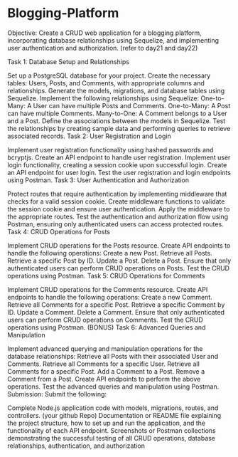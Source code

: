 # Blogging-Platform

Objective: Create a CRUD web application for a blogging platform, incorporating database relationships using Sequelize, and implementing user authentication and authorization. (refer to day21 and day22)

Task 1: Database Setup and Relationships 

Set up a PostgreSQL database for your project.
Create the necessary tables: Users, Posts, and Comments, with appropriate columns and relationships.
Generate the models, migrations, and database tables using Sequelize.
Implement the following relationships using Sequelize:
One-to-Many: A User can have multiple Posts and Comments.
One-to-Many: A Post can have multiple Comments.
Many-to-One: A Comment belongs to a User and a Post.
Define the associations between the models in Sequelize.
Test the relationships by creating sample data and performing queries to retrieve associated records.
Task 2: User Registration and Login 

Implement user registration functionality using hashed passwords and bcryptjs.
Create an API endpoint to handle user registration.
Implement user login functionality, creating a session cookie upon successful login.
Create an API endpoint for user login.
Test the user registration and login endpoints using Postman.
Task 3: User Authentication and Authorization 

Protect routes that require authentication by implementing middleware that checks for a valid session cookie.
Create middleware functions to validate the session cookie and ensure user authentication.
Apply the middleware to the appropriate routes.
Test the authentication and authorization flow using Postman, ensuring only authenticated users can access protected routes.
Task 4: CRUD Operations for Posts 

Implement CRUD operations for the Posts resource.
Create API endpoints to handle the following operations:
Create a new Post.
Retrieve all Posts.
Retrieve a specific Post by ID.
Update a Post.
Delete a Post.
Ensure that only authenticated users can perform CRUD operations on Posts.
Test the CRUD operations using Postman.
Task 5: CRUD Operations for Comments 

Implement CRUD operations for the Comments resource.
Create API endpoints to handle the following operations:
Create a new Comment.
Retrieve all Comments for a specific Post.
Retrieve a specific Comment by ID.
Update a Comment.
Delete a Comment.
Ensure that only authenticated users can perform CRUD operations on Comments.
Test the CRUD operations using Postman.
(BONUS) Task 6: Advanced Queries and Manipulation 

Implement advanced querying and manipulation operations for the database relationships:
Retrieve all Posts with their associated User and Comments.
Retrieve all Comments for a specific User.
Retrieve all Comments for a specific Post.
Add a Comment to a Post.
Remove a Comment from a Post.
Create API endpoints to perform the above operations.
Test the advanced queries and manipulation using Postman.
Submission: Submit the following:

Complete Node.js application code with models, migrations, routes, and controllers. (your github Repo)
Documentation or README file explaining the project structure, how to set up and run the application, and the functionality of each API endpoint.
Screenshots or Postman collections demonstrating the successful testing of all CRUD operations, database relationships, authentication, and authorization
